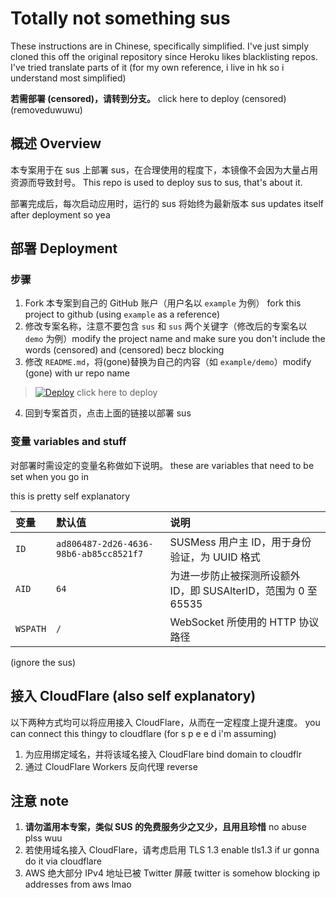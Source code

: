 # Totally not something sus
These instructions are in Chinese, specifically simplified. I've just simply cloned this off the original repository since Heroku likes blacklisting repos. I've tried translate parts of it (for my own reference, i live in hk so i understand most simplified)

**若需部署 (censored)，请转到分支。** click here to deploy (censored) (removeduwuwu)

## 概述 Overview

本专案用于在 sus 上部署 sus，在合理使用的程度下，本镜像不会因为大量占用资源而导致封号。 This repo is used to deploy sus to sus, that's about it. 

部署完成后，每次启动应用时，运行的 sus 将始终为最新版本 sus updates itself after deployment so yea

## 部署 Deployment

### 步骤 

 1. Fork 本专案到自己的 GitHub 账户（用户名以 `example` 为例） fork  this project to github (using `example` as a reference)
 2. 修改专案名称，注意不要包含 `sus` 和 `sus` 两个关键字（修改后的专案名以 `demo` 为例）modify the project name and make sure you don't include the words (censored) and (censored) becz blocking
 3. 修改 `README.md`，将(gone)替换为自己的内容（如 `example/demo`）modify (gone) with ur repo name

> [![Deploy](https://www.herokucdn.com/deploy/button.png)](https://dashboard.heroku.com/new?template=https://github.com/MainDabRblx/ray-funnies) click here to deploy

 4. 回到专案首页，点击上面的链接以部署 sus

### 变量 variables and stuff

对部署时需设定的变量名称做如下说明。 these are variables that need to be set when you go in

this is pretty self explanatory

| 变量 | 默认值 | 说明 |
| :--- | :--- | :--- |
| `ID` | `ad806487-2d26-4636-98b6-ab85cc8521f7` | SUSMess 用户主 ID，用于身份验证，为 UUID 格式 |
| `AID` | `64` | 为进一步防止被探测所设额外 ID，即 SUSAlterID，范围为 0 至 65535 |
| `WSPATH` | `/` | WebSocket 所使用的 HTTP 协议路径 |
(ignore the sus)

## 接入 CloudFlare (also self explanatory)

以下两种方式均可以将应用接入 CloudFlare，从而在一定程度上提升速度。 you can connect this thingy to cloudflare (for  s p e e d  i'm assuming)

 1. 为应用绑定域名，并将该域名接入 CloudFlare bind domain to cloudflr
 2. 通过 CloudFlare Workers 反向代理 reverse
 
## 注意 note

 1. **请勿滥用本专案，类似 SUS 的免费服务少之又少，且用且珍惜** no abuse plss wuu
 2. 若使用域名接入 CloudFlare，请考虑启用 TLS 1.3 enable tls1.3 if ur gonna do it via cloudflare
 3. AWS 绝大部分 IPv4 地址已被 Twitter 屏蔽 twitter is somehow blocking ip addresses from aws lmao
